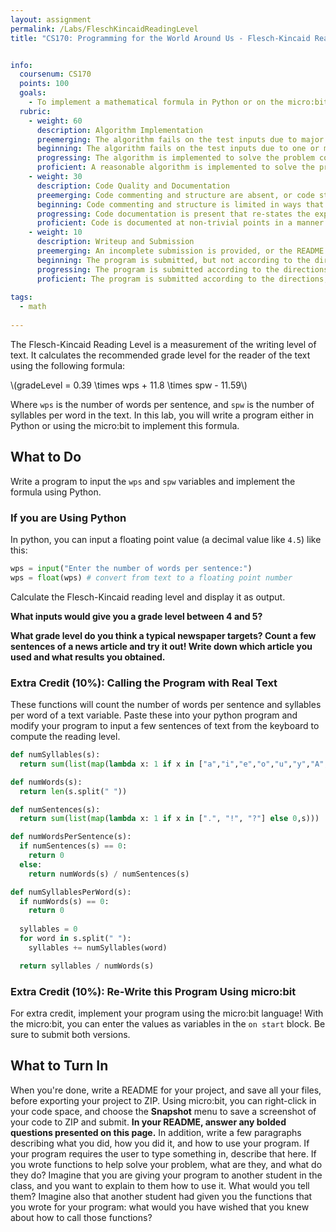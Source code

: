 ```yaml
---
layout: assignment
permalink: /Labs/FleschKincaidReadingLevel
title: "CS170: Programming for the World Around Us - Flesch-Kincaid Reading Level"


info:
  coursenum: CS170
  points: 100
  goals:
    - To implement a mathematical formula in Python or on the micro:bit
  rubric:
    - weight: 60
      description: Algorithm Implementation
      preemerging: The algorithm fails on the test inputs due to major issues, or the program fails to compile and/or run
      beginning: The algorithm fails on the test inputs due to one or more minor issues
      progressing: The algorithm is implemented to solve the problem correctly according to given test inputs, but would fail if executed in a general case due to a minor issue or omission in the algorithm design or implementation
      proficient: A reasonable algorithm is implemented to solve the problem which correctly solves the problem according to the given test inputs, and would be reasonably expected to solve the problem in the general case
    - weight: 30
      description: Code Quality and Documentation
      preemerging: Code commenting and structure are absent, or code structure departs significantly from best practice, and/or the code departs significantly from the style guide
      beginning: Code commenting and structure is limited in ways that reduce the readability of the program, and/or there are minor departures from the style guide
      progressing: Code documentation is present that re-states the explicit code definitions, and/or code is written that mostly adheres to the style guide
      proficient: Code is documented at non-trivial points in a manner that enhances the readability of the program, and code is written according to the style guide
    - weight: 10
      description: Writeup and Submission
      preemerging: An incomplete submission is provided, or the README file submitted is blank
      beginning: The program is submitted, but not according to the directions in one or more ways (for example, because it is lacking a readme writeup or missing answers to written questions)
      progressing: The program is submitted according to the directions with a minor omission or correction needed, including a readme writeup describing the solution and answering nearly all questions posed in the instructions
      proficient: The program is submitted according to the directions, including a readme writeup describing the solution and answering all questions posed in the instructions
    
tags:
  - math
  
---
```


The Flesch-Kincaid Reading Level is a measurement of the writing level of text.  It calculates the recommended grade level for the reader of the text using the following formula:

<span>\\(gradeLevel = 0.39 \times wps + 11.8 \times spw - 11.59\\)</span>

Where `wps` is the number of words per sentence, and `spw` is the number of syllables per word in the text.  In this lab, you will write a program either in Python or using the micro:bit to implement this formula.

## What to Do
Write a program to input the `wps` and `spw` variables and implement the formula using Python.  

### If you are Using Python
In python, you can input a floating point value (a decimal value like `4.5`) like this:

```python
wps = input("Enter the number of words per sentence:") 
wps = float(wps) # convert from text to a floating point number
```

Calculate the Flesch-Kincaid reading level and display it as output.

**What inputs would give you a grade level between 4 and 5?**

**What grade level do you think a typical newspaper targets?  Count a few sentences of a news article and try it out!  Write down which article you used and what results you obtained.**

### Extra Credit (10%): Calling the Program with Real Text
These functions will count the number of words per sentence and syllables per word of a text variable.  Paste these into your python program and modify your program to input a few sentences of text from the keyboard to compute the reading level.

```python
def numSyllables(s):
  return sum(list(map(lambda x: 1 if x in ["a","i","e","o","u","y","A","E","I","O","U","y"] else 0,s)))

def numWords(s):
  return len(s.split(" "))

def numSentences(s):
  return sum(list(map(lambda x: 1 if x in [".", "!", "?"] else 0,s)))

def numWordsPerSentence(s):
  if numSentences(s) == 0:
    return 0
  else:
    return numWords(s) / numSentences(s)

def numSyllablesPerWord(s):
  if numWords(s) == 0:
    return 0
    
  syllables = 0
  for word in s.split(" "):
    syllables += numSyllables(word)

  return syllables / numWords(s)
```

### Extra Credit (10%): Re-Write this Program Using micro:bit
For extra credit, implement your program using the micro:bit language!  With the micro:bit, you can enter the values as variables in the `on start` block.  Be sure to submit both versions.

## What to Turn In

When you're done, write a README for your project, and save all your files, before exporting your project to ZIP.  Using micro:bit, you can right-click in your code space, and choose the **Snapshot** menu to save a screenshot of your code to ZIP and submit.  **In your README, answer any bolded questions presented on this page.**  In addition, write a few paragraphs describing what you did, how you did it, and how to use your program.  If your program requires the user to type something in, describe that here.  If you wrote functions to help solve your problem, what are they, and what do they do?  Imagine that you are giving your program to another student in the class, and you want to explain to them how to use it.  What would you tell them?  Imagine also that another student had given you the functions that you wrote for your program: what would you have wished that you knew about how to call those functions?
